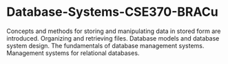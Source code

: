 # Database-Systems-CSE370-BRACu
Concepts and methods for storing and manipulating data in stored form are introduced. Organizing and retrieving files. Database models and database system design. The fundamentals of database management systems. Management systems for relational databases.
